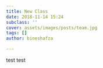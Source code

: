 ```yaml
---
title: New Class
date: 2018-11-14 15:24
subclass: ''
cover: assets/images/posts/team.jpg
tags: []
author: bineshafza

---
```

test test